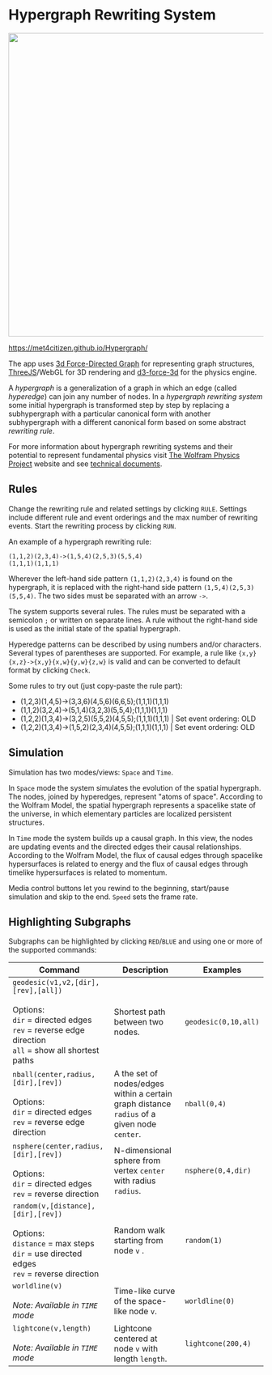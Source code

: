 # Hypergraph Rewriting System

<img src="https://repository-images.githubusercontent.com/324783458/88643280-493e-11eb-87cb-910353f32066" width="600">

https://met4citizen.github.io/Hypergraph/

The app uses [3d Force-Directed Graph](https://github.com/vasturiano/3d-force-graph) for
representing graph structures, [ThreeJS](https://github.com/mrdoob/three.js/)/WebGL for
3D rendering and [d3-force-3d](https://github.com/vasturiano/d3-force-3d) for the
physics engine.

A *hypergraph* is a generalization of a graph in which an edge (called *hyperedge*)
can join any number of nodes. In a *hypergraph rewriting system* some initial
hypergraph is transformed step by step by replacing a subhypergraph with a particular
canonical form with another subhypergraph with a different canonical form based on
some abstract *rewriting rule*.

For more information about hypergraph rewriting systems and their potential to
represent fundamental physics visit [The Wolfram Physics Project](https://www.wolframphysics.org)
website and see [technical documents](https://www.wolframphysics.org/technical-documents/).

## Rules

Change the rewriting rule and related settings by clicking `RULE`.
Settings include different rule and event orderings and the
max number of rewriting events. Start the rewriting process by clicking `RUN`. 

An example of a hypergraph rewriting rule:

```
(1,1,2)(2,3,4)->(1,5,4)(2,5,3)(5,5,4)
(1,1,1)(1,1,1)
```

Wherever the left-hand side pattern `(1,1,2)(2,3,4)` is
found on the hypergraph, it is replaced with the  right-hand
side pattern `(1,5,4)(2,5,3)(5,5,4)`. The two sides must be
separated with an arrow `->`.

The system supports several rules. The rules must be separated with
a semicolon `;` or written on separate lines. A rule without the
right-hand side is used as the initial state of the spatial hypergraph.

Hyperedge patterns can be described by using numbers and/or characters.
Several types of parentheses are supported. For example, a rule like
`{x,y}{x,z}->{x,y}{x,w}{y,w}{z,w}` is valid and can be converted to
default format by clicking `Check`.

Some rules to try out (just copy-paste the rule part):

- (1,2,3)(1,4,5)->(3,3,6)(4,5,6)(6,6,5);(1,1,1)(1,1,1)
- (1,1,2)(3,2,4)->(5,1,4)(3,2,3)(5,5,4);(1,1,1)(1,1,1)
- (1,2,2)(1,3,4)->(3,2,5)(5,5,2)(4,5,5);(1,1,1)(1,1,1) | Set event ordering: OLD
- (1,2,2)(1,3,4)->(1,5,2)(2,3,4)(4,5,5);(1,1,1)(1,1,1) | Set event ordering: OLD

## Simulation

Simulation has two modes/views: `Space` and `Time`.

In `Space` mode the system simulates the evolution of the spatial hypergraph. The
nodes, joined by hyperedges, represent "atoms of space". According to the Wolfram
Model, the spatial hypergraph represents a spacelike state of the universe,
in which elementary particles are localized persistent structures.

In `Time` mode the system builds up a causal graph. In this view, the nodes are
updating events and the directed edges their causal relationships. According to the
Wolfram Model, the flux of causal edges through spacelike hypersurfaces is
related to energy and the flux of causal edges through timelike hypersurfaces is
related to momentum.

Media control buttons let you rewind to the beginning, start/pause simulation and
skip to the end. `Speed` sets the frame rate.

## Highlighting Subgraphs

Subgraphs can be highlighted by clicking `RED`/`BLUE` and using one or more
of the supported commands:

Command | Description | Examples
--- | --- | ---
`geodesic(v1,v2,[dir],[rev],[all])`<br/><br/>Options:<br/>`dir` = directed edges<br/>`rev` = reverse edge direction<br/>`all` = show all shortest paths | Shortest path between two nodes. | `geodesic(0,10,all)`
`nball(center,radius,[dir],[rev])`<br/><br/>Options:<br/>`dir` = directed edges<br/>`rev` = reverse edge direction | A the set of nodes/edges within a certain graph distance `radius` of a given node `center`. | `nball(0,4)`
`nsphere(center,radius,[dir],[rev])`<br/><br/>Options:<br/>`dir` = directed edges<br/>`rev` = reverse direction | N-dimensional sphere from vertex `center` with radius `radius`. | `nsphere(0,4,dir)`
`random(v,[distance],[dir],[rev])`<br/><br/>Options:<br/>`distance` = max steps<br/>`dir` = use directed edges<br/>`rev` = reverse direction | Random walk starting from node `v` . | `random(1)`
`worldline(v)`<br/><br/>*Note: Available in `TIME` mode* | Time-like curve of the space-like node `v`. | `worldline(0)`
`lightcone(v,length)`<br/><br/>*Note: Available in `TIME` mode* | Lightcone centered at node `v` with length `length`. | `lightcone(200,4)`



